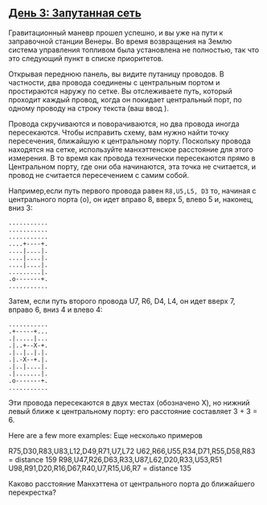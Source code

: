 
## [День 3: Запутанная сеть](https://adventofcode.com/2019/day/3)

Гравитационный маневр прошел успешно, и вы уже на пути к заправочной станции Венеры. Во время возвращения на Землю система управления топливом была установлена не полностью, так что это следующий пункт в списке приоритетов.

Открывая переднюю панель, вы видите путаницу проводов. В частности, два провода соединены с центральным портом и простираются наружу по сетке. Вы отслеживаете путь, который проходит каждый провод, когда он покидает центральный порт, по одному проводу на строку текста (ваш ввод ).

Провода скручиваются и поворачиваются, но два провода иногда пересекаются. Чтобы исправить схему, вам нужно найти точку пересечения, ближайшую к центральному порту. Поскольку провода находятся на сетке, используйте манхэттенское расстояние для этого измерения. В то время как провода технически пересекаются прямо в Центральном порту, где они оба начинаются, эта точка не считается, и провод не считается пересечением с самим собой.


Например,если путь первого провода равен `R8,U5,L5, D3` то, начиная с центрального порта (o), он идет вправо 8, вверх 5, влево 5 и, наконец, вниз 3:

```
...........
...........
...........
....+----+.
....|....|.
....|....|.
....|....|.
.........|.
.o-------+.
...........
```

Затем, если путь второго провода U7, R6, D4, L4, он идет вверх 7, вправо 6, вниз 4 и влево 4:
```
...........
.+-----+...
.|.....|...
.|..+--X-+.
.|..|..|.|.
.|.-X--+.|.
.|..|....|.
.|.......|.
.o-------+.
...........
```

Эти провода пересекаются в двух местах (обозначено X), но нижний левый ближе к центральному порту: его расстояние составляет 3 + 3 = 6.

Here are a few more examples:
Еще несколько примеров

R75,D30,R83,U83,L12,D49,R71,U7,L72
U62,R66,U55,R34,D71,R55,D58,R83 = distance 159
R98,U47,R26,D63,R33,U87,L62,D20,R33,U53,R51
U98,R91,D20,R16,D67,R40,U7,R15,U6,R7 = distance 135

Каково расстояние Манхэттена от центрального порта до ближайшего перекрестка?
